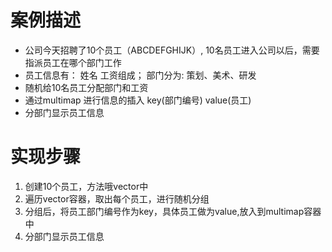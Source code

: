 # 案例描述
- 公司今天招聘了10个员工（ABCDEFGHIJK）, 10名员工进入公司以后，需要指派员工在哪个部门工作
- 员工信息有： 姓名 工资组成； 部门分为: 策划、美术、研发
- 随机给10名员工分配部门和工资
- 通过multimap 进行信息的插入 key(部门编号) value(员工)
- 分部门显示员工信息

# 实现步骤
1. 创建10个员工，方法哦vector中
2. 遍历vector容器，取出每个员工，进行随机分组
3. 分组后，将员工部门编号作为key，具体员工做为value,放入到multimap容器中
4. 分部门显示员工信息